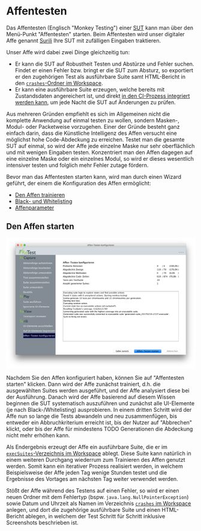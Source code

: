 Affentesten
===========

Das Affentesten (Englisch "Monkey Testing") einer [SUT](../testprozess/was-ist-die-sut.md) kann man über den Menü-Punkt "Affentesten" starten.
Beim Affentesten wird unser digitaler Affe genannt [Surili](/index.md) Ihre SUT mit zufälligen Eingaben traktieren.

Unser Affe wird dabei zwei Dinge gleichzeitig tun:

* Er kann die SUT auf Robustheit Testen und Abstürze und Fehler suchen. Findet er einen Fehler bzw. bringt er die SUT zum Absturz, so exportiert er den zugehörigen Test als ausführbare Suite samt HTML-Bericht in den [`crashes`-Ordner im Workspace](../konfiguration/verzeichnisse.md).
* Er kann eine ausführbare Suite erzeugen, welche bereits mit Zustandsdaten angereichert ist, und direkt [in den CI-Prozess integriert werden kann](../testprozess/prozess-mit-ci-server.md), um jede Nacht die SUT auf Änderungen zu prüfen.

Aus mehreren Gründen empfiehlt es sich im Allgemeinen nicht die komplette Anwendung auf einmal testen zu wollen, sondern Masken-, Modul- oder Packetweise vorzugehen.
Einer der Gründe besteht ganz einfach darin, dass die Künstliche Intelligenz des Affen versucht eine möglichst hohe Code-Abdeckung zu erreichen.
Testet man die gesamte SUT auf einmal, so wird der Affe jede einzelne Maske nur sehr oberflächlich und mit wenigen Eingaben testen.
Konzentriert man den Affen dagegen auf eine einzelne Maske oder ein einzelnes Modul, so wird er dieses wesentlich intensiver testen und folglich mehr Fehler zutage fördern.

Bevor man das Affentesten starten kann, wird man durch einen Wizard geführt, der einem die Konfiguration des Affen ermöglicht:

* [Den Affen trainieren](affentesten-trainieren.md)
* [Black- und Whitelisting](affentesten-listing.md)
* [Affenparameter](affentesten-parameter.md)

Den Affen starten
-----------------

![Den Affen starten](affentesten-4.png)

Nachdem Sie den Affen konfiguriert haben, können Sie auf "Affentesten starten" klicken.
Dann wird der Affe zunächst trainiert, d.h. die ausgewählten Suites werden ausgeführt, und der Affe analysiert diese bei der Ausführung.
Danach wird der Affe basierend auf diesem Wissen beginnen die SUT systematisch auszuführen und zunächst alle UI-Elemente (je nach Black-/Whitelisting) ausprobieren.
In einem dritten Schritt wird der Affe nun so lange die Tests abwandeln und neu zusammenfügen, 
bis entweder ein Abbruchkriterium erreicht ist, 
bis der Nutzer auf "Abbrechen" klickt, 
oder bis der Affe für mindestens TODO Generationen die Abdeckung nicht mehr erhöhen kann.

Als Endergebnis erzeugt der Affe ein ausführbare Suite, die er im [`execSuites`-Verzeichnis im Workspace](../konfiguration/verzeichnisse.md) ablegt.
Diese Suite kann natürlich in einem weiteren Durchgang wiederrum zum Trainieren des Affen genutzt werden.
Somit kann ein iterativer Prozess realisiert werden, in welchem Beispielsweise der Affe jeden Tag wenige Stunden testet
und die Ergebnisse des Vortages am nächsten Tag weiter verwendet werden.

Stößt der Affe während des Testens auf einen Fehler, so wird er einen neuen Ordner mit dem Fehlertyp (bspw. `java.lang.NullPointerException`) sowie Datum und Uhrzeit als Namen
im Verzeichnis [`crashes` im Workspace](../konfiguration/verzeichnisse.md) anlegen, und dort die zugehörige ausführbare Suite und einen HTML-Bericht ablegen, 
in welchem der Test Schritt für Schritt inklusive Screenshots beschrieben ist. 
